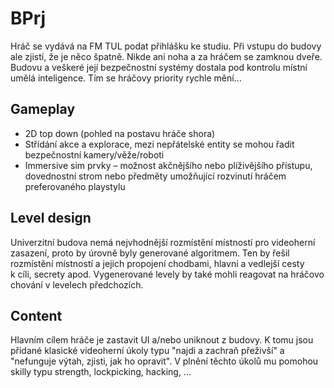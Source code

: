 # BPrj

Hráč se vydává na FM TUL podat přihlášku ke studiu. Při vstupu do budovy ale zjistí, že je něco špatně. Nikde ani noha a za hráčem se zamknou dveře. Budovu a veškeré její bezpečnostní systémy dostala pod kontrolu místní umělá inteligence. Tím se hráčovy priority rychle mění...

## Gameplay

* 2D top down (pohled na postavu hráče shora)
* Střídání akce a explorace, mezi nepřátelské entity se mohou řadit bezpečnostní kamery/věže/roboti
* Immersive sim prvky – možnost akčnějšího nebo plíživějšího přístupu, dovednostní strom nebo předměty umožňující rozvinutí hráčem preferovaného playstylu

## Level design

Univerzitní budova nemá nejvhodnější rozmístění místností pro videoherní zasazení, proto by úrovně byly generované algoritmem. Ten by řešil rozmístění místností a jejich propojení chodbami, hlavní a vedlejší cesty k&nbsp;cíli, secrety apod. Vygenerované levely by také mohli reagovat na hráčovo chování v levelech předchozích.

## Content

Hlavním cílem hráče je zastavit UI a/nebo uniknout z budovy. K tomu jsou přidané klasické videoherní úkoly typu "najdi a zachraň přeživší" a "nefunguje výtah, zjisti, jak ho opravit". V plnění těchto úkolů mu pomohou skilly typu strength, lockpicking, hacking, ...
